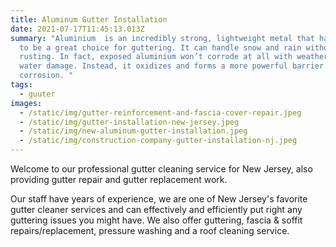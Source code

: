 ```yaml
---
title: Aluminum Gutter Installation
date: 2021-07-17T11:45:13.013Z
summary: "Aluminium  is an incredibly strong, lightweight metal that has proven
  to be a great choice for guttering. It can handle snow and rain without
  rusting. In fact, exposed aluminium won’t corrode at all with weathering or
  water damage. Instead, it oxidizes and forms a more powerful barrier against
  corrosion. "
tags:
  - guuter
images:
  - /static/img/gutter-reinforcement-and-fascia-cover-repair.jpeg
  - /static/img/gutter-installation-new-jersey.jpeg
  - /static/img/new-aluminum-gutter-installation.jpeg
  - /static/img/construction-company-gutter-installation-nj.jpeg
---
```

<!--StartFragment-->

Welcome to our professional gutter cleaning service for New Jersey, also providing gutter repair and gutter replacement work.

Our staff have years of experience, we are one of New Jersey's favorite gutter cleaner services and can effectively and efficiently put right any guttering issues you might have. We also offer guttering, fascia & soffit repairs/replacement, pressure washing and a roof cleaning service.



<!--EndFragment-->